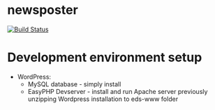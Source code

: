 # newsposter 

[![Build Status](https://travis-ci.org/marekjeszka/newsposter.svg?branch=master)](https://travis-ci.org/marekjeszka/newsposter)

# Development environment setup

- WordPress:
  * MySQL database - simply install
  * EasyPHP Devserver - install and run Apache server previously unzipping Wordpress installation to eds-www folder
